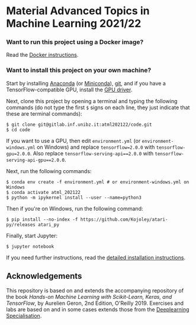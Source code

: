 Material Advanced Topics in Machine Learning 2021/22
====================================================

### Want to run this project using a Docker image?
Read the [Docker instructions](https://github.com/ageron/handson-ml2/tree/master/docker).

### Want to install this project on your own machine?

Start by installing [Anaconda](https://www.anaconda.com/distribution/) (or [Miniconda](https://docs.conda.io/en/latest/miniconda.html)), [git](https://git-scm.com/downloads), and if you have a TensorFlow-compatible GPU, install the [GPU driver](https://www.nvidia.com/Download/index.aspx).

Next, clone this project by opening a terminal and typing the following commands (do not type the first `$` signs on each line, they just indicate that these are terminal commands):

    $ git clone git@gitlab.inf.unibz.it:atml202122/code.git
    $ cd code

If you want to use a GPU, then edit `environment.yml` (or `environment-windows.yml` on Windows) and replace `tensorflow=2.0.0` with `tensorflow-gpu=2.0.0`. Also replace `tensorflow-serving-api==2.0.0` with `tensorflow-serving-api-gpu==2.0.0`.

Next, run the following commands:

    $ conda env create -f environment.yml # or environment-windows.yml on Windows
    $ conda activate atml_202122
    $ python -m ipykernel install --user --name=python3

Then if you're on Windows, run the following command:

    $ pip install --no-index -f https://github.com/Kojoley/atari-py/releases atari_py

Finally, start Jupyter:

    $ jupyter notebook

If you need further instructions, read the [detailed installation instructions](INSTALL.md).

## Acknowledgements

This repository is based on and extends the accompanying repository of the book *Hands-on Machine Learning with Scikit-Learn, Keras, and TensorFlow*, by Aurelien Geron, 2nd Edition, O'Reilly 2019. Exercises and labs are based on and in some cases extends those from the [Deeplearning Specialisation](https://www.deeplearning.ai/deep-learning-specialization/).
<!-- I would like to thank everyone who contributed to this project, either by providing useful feedback, filing issues or submitting Pull Requests. Special thanks go to Haesun Park who helped on some of the exercise solutions, and to Steven Bunkley and Ziembla who created the `docker` directory. Thanks as well to github user SuperYorio for helping out on the coding exercise solutions. -->
